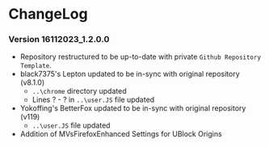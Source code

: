# ChangeLog

### Version 16112023_1.2.0.0

* Repository restructured to be up-to-date with private ``Github Repository Template``.
* black7375's Lepton updated to be in-sync with original repository (v8.1.0)
    * ``..\chrome`` directory updated
    * Lines ? - ? in ``..\user.JS`` file updated
* Yokoffing's BetterFox updated to be in-sync with original repository (v119)
    * ``..\user.JS`` file updated
* Addition of MVsFirefoxEnhanced Settings for UBlock Origins